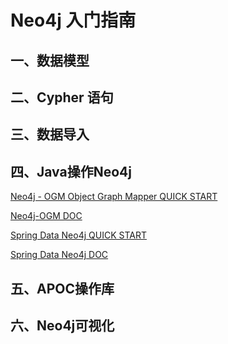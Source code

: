 # Neo4j 入门指南

## 一、数据模型

## 二、Cypher 语句

## 三、数据导入

## 四、Java操作Neo4j

[Neo4j - OGM Object Graph Mapper QUICK START](https://neo4j.com/docs/getting-started/4.4/languages-guides/java/neo4j-ogm/)

[Neo4j-OGM DOC](https://neo4j.com/docs/ogm-manual/current/)

[Spring Data Neo4j QUICK START](https://neo4j.com/docs/getting-started/4.4/languages-guides/java/spring-data-neo4j/)

[Spring Data Neo4j DOC](https://docs.spring.io/spring-data/neo4j/docs/current/reference/html/#preface)

## 五、APOC操作库

## 六、Neo4j可视化